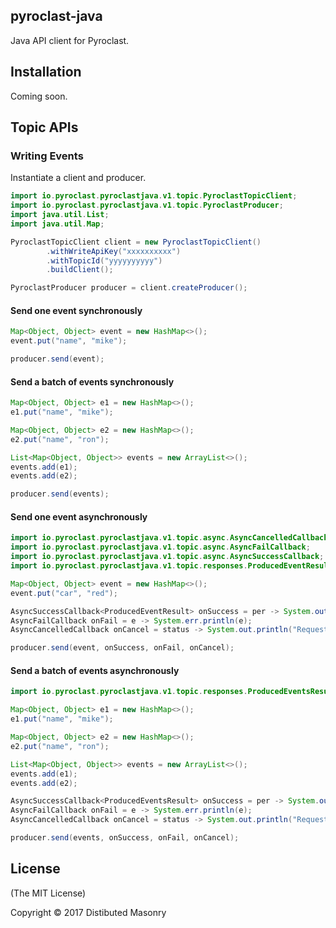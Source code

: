 ## pyroclast-java

Java API client for Pyroclast.

## Installation

Coming soon.

## Topic APIs

### Writing Events

Instantiate a client and producer.

```java
import io.pyroclast.pyroclastjava.v1.topic.PyroclastTopicClient;
import io.pyroclast.pyroclastjava.v1.topic.PyroclastProducer;
import java.util.List;
import java.util.Map;

PyroclastTopicClient client = new PyroclastTopicClient()
        .withWriteApiKey("xxxxxxxxxx")
        .withTopicId("yyyyyyyyyy")
        .buildClient();

PyroclastProducer producer = client.createProducer();
```

#### Send one event synchronously

```java
Map<Object, Object> event = new HashMap<>();
event.put("name", "mike");

producer.send(event);
```

#### Send a batch of events synchronously

```java
Map<Object, Object> e1 = new HashMap<>();
e1.put("name", "mike");

Map<Object, Object> e2 = new HashMap<>();
e2.put("name", "ron");

List<Map<Object, Object>> events = new ArrayList<>();
events.add(e1);
events.add(e2);

producer.send(events);
```

#### Send one event asynchronously

```java
import io.pyroclast.pyroclastjava.v1.topic.async.AsyncCancelledCallback;
import io.pyroclast.pyroclastjava.v1.topic.async.AsyncFailCallback;
import io.pyroclast.pyroclastjava.v1.topic.async.AsyncSuccessCallback;
import io.pyroclast.pyroclastjava.v1.topic.responses.ProducedEventResult;

Map<Object, Object> event = new HashMap<>();
event.put("car", "red");

AsyncSuccessCallback<ProducedEventResult> onSuccess = per -> System.out.println("Ok");
AsyncFailCallback onFail = e -> System.err.println(e);
AsyncCancelledCallback onCancel = status -> System.out.println("Request cancelled");

producer.send(event, onSuccess, onFail, onCancel);
```

#### Send a batch of events asynchronously

```java
import io.pyroclast.pyroclastjava.v1.topic.responses.ProducedEventsResult;

Map<Object, Object> e1 = new HashMap<>();
e1.put("name", "mike");

Map<Object, Object> e2 = new HashMap<>();
e2.put("name", "ron");

List<Map<Object, Object>> events = new ArrayList<>();
events.add(e1);
events.add(e2);

AsyncSuccessCallback<ProducedEventsResult> onSuccess = per -> System.out.println("Ok");
AsyncFailCallback onFail = e -> System.err.println(e);
AsyncCancelledCallback onCancel = status -> System.out.println("Request cancelled");

producer.send(events, onSuccess, onFail, onCancel);
```

## License

(The MIT License)

Copyright © 2017 Distibuted Masonry

